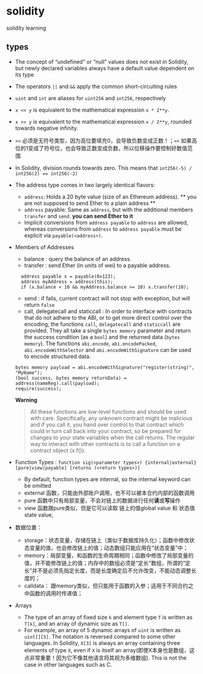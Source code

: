 # solidity
solidity learning

## types
- The concept of “undefined” or “null” values does not exist in Solidity, but newly declared variables always have a default value dependent on its type
- The operators `||` and `&&` apply the common short-circuiting rules
- `uint` and `int` are aliases for `uint256` and `int256`, respectively
- `x << y` is equivalent to the mathematical expression `x * 2**y`.
- `x >> y` is equivalent to the mathematical expression `x / 2**y`, rounded towards negative infinity.
- `>>` 必须是无符号类型，因为高位要填充0，会导致负数变成正数！；`<<` 如果高位的1变成了符号位，也会导致正数变成负数，所以位移操作要控制好数值范围
- In Solidity, division rounds towards zero. This means that `int256(-5) / int256(2) == int256(-2)`
- The address type comes in two largely identical flavors:
  - `address`: Holds a 20 byte value (size of an Ethereum address). ** you are not supposed to send Ether to a plain address **
  - `address` payable: Same as `address`, but with the additional members `transfer` and `send`. **you can send Ether to it**
  - Implicit conversions from `address payable` to `address` are allowed, whereas conversions from `address` to `address payable` must be explicit via `payable(<address>)`.
- Members of Addresses
  - balance : query the balance of an address.
  - transfer : send Ether (in units of wei) to a payable address.
  ```solidity
    address payable x = payable(0x123);
    address myAddress = address(this);
    if (x.balance < 10 && myAddress.balance >= 10) x.transfer(10);
  ```
  - send : if fails, current contract will not stop with exception, but will return `false`
  - call, delegatecall and staticcall : In order to interface with contracts that do not adhere to the ABI, or to get more direct control over the encoding, the functions `call`, `delegatecall` and `staticcall` are provided. They all take a single `bytes memory` parameter and return the success condition (as a `bool`) and the returned data (`bytes memory`). The functions `abi.encode`, `abi.encodePacked`, `abi.encodeWithSelector` and `abi.encodeWithSignature` can be used to encode structured data.
  ```
  bytes memory payload = abi.encodeWithSignature("register(string)", "MyName");
  (bool success, bytes memory returnData) = address(nameReg).call(payload);
  require(success);
  ```
  **Warning**
  > All these functions are low-level functions and should be used with care. Specifically, any unknown contract might be malicious and if you call it, you hand over control to that contract which could in turn call back into your contract, so be prepared for changes to your state variables when the call returns. The regular way to interact with other contracts is to call a function on a contract object (x.f()).
- Function Types : `function sig(<parameter types>) {internal|external} [pure|view|payable] [returns (<return types>)]`
  - By default, function types are internal, so the internal keyword can be omitted
  - external 函数，只能由外部账户调用，也不可以被本合约内部的函数调用
  - pure 函数中只有局部变量，不会对链上的数据进行任何**读**或**写**操作
  - view 函数跟pure类似，但是它可以读取 链上的值global value 和 状态值state value,
  
- 数据位置：
  - storage：状态变量，存储在链上（类似于数据库持久化）；函数中修改状态变量的值，也会修改链上的值；动态数组只能应用在“状态变量”中；
  - memory：局部变量，和函数的生命周期相同；函数中修改了局部变量的值，并不能修改链上的值；内存中的数组必须是“定长”数组，所谓的“定长”并不是必须先指定长度，而是长度确定后不允许改变，不能动态调整长度的；
  - calldata： 跟memory类似，但只能用于函数的入参；适用于不同合约之中函数的调用时传递值；

- Arrays
  - The type of an array of fixed size `k` and element type `T` is written as `T[k]`, and an array of dynamic size as `T[]`.
  - For example, an array of 5 dynamic arrays of `uint` is written as `uint[][5]`. The notation is reversed compared to some other languages. In Solidity, `X[3]` is always an array containing three elements of type `X`, even if `X` is itself an array(即使X本身也是数组，这点非常重要！因为它不像其他语言将其视为多维数组). This is not the case in other languages such as C.